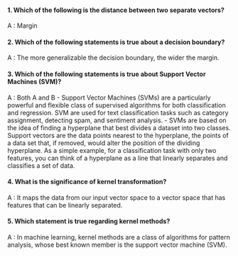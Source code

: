 #### 1. Which of the following is the distance between two separate vectors?

A : Margin

#### 2. Which of the following statements is true about a decision boundary?

A : The more generalizable the decision boundary, the wider the margin.

#### 3. Which of the following statements is true about Support Vector Machines (SVM)?

A : Both A and B
    - Support Vector Machines (SVMs) are a particularly powerful and flexible class of supervised algorithms for both classification and regression. SVM are used for text classification tasks such as category assignment, detecting spam, and sentiment analysis.
    - SVMs are based on the idea of finding a hyperplane that best divides a dataset into two classes. Support vectors are the data points nearest to the hyperplane, the points of a data set that, if removed, would alter the position of the dividing hyperplane. As a simple example, for a classification task with only two features, you can think of a hyperplane as a line that linearly separates and classifies a set of data. 

#### 4. What is the significance of kernel transformation?

A : It maps the data from our input vector space to a vector space that has features that can be linearly separated.

#### 5. Which statement is true regarding kernel methods?

A : In machine learning, kernel methods are a class of algorithms for pattern analysis, whose best known member is the support vector machine (SVM).